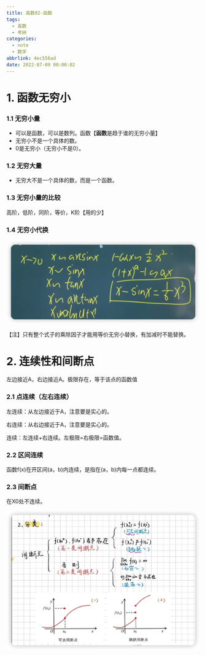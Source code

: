 ```yaml
---
title: 高数02-函数
tags:
  - 高数
  - 考研
categories:
  - note
  - 数学
abbrlink: 4ec556ad
date: 2022-07-09 00:00:02
---
```


# 1. 函数无穷小

### 1.1 无穷小量

+ 可以是函数，可以是数列。函数【**函数**是趋于谁的无穷小量】
+ 无穷小不是一个具体的数。
+ 0是无穷小（无穷小不是0）。

<!-- more -->

### 1.2 无穷大量

+ 无穷大不是一个具体的数，而是一个函数。

### 1.3 无穷小量的比较

高阶，低阶，同阶，等价，K阶【用的少】

### 1.4 无穷小代换

![image-20220709170257660](高数02-函数/1.jpg)

【注】只有整个式子的乘除因子才能用等价无穷小替换，有加减时不能替换。



# 2. 连续性和间断点

左边接近A，右边接近A。极限存在，等于该点的函数值

### 2.1 点连续（左右连续）

左连续：从左边接近于A，注意要是实心的。

右连续：从右边接近于A，注意要是实心的。

连续：左连续+右连续。左极限=右极限=函数值。

### 2.2 区间连续

函数f(x)在开区间(a，b)内连续，是指在(a，b)内每一点都连续。

### 2.3 间断点

在X0处不连续。

![image-20220709173602948](高数02-函数/2.jpg)

































